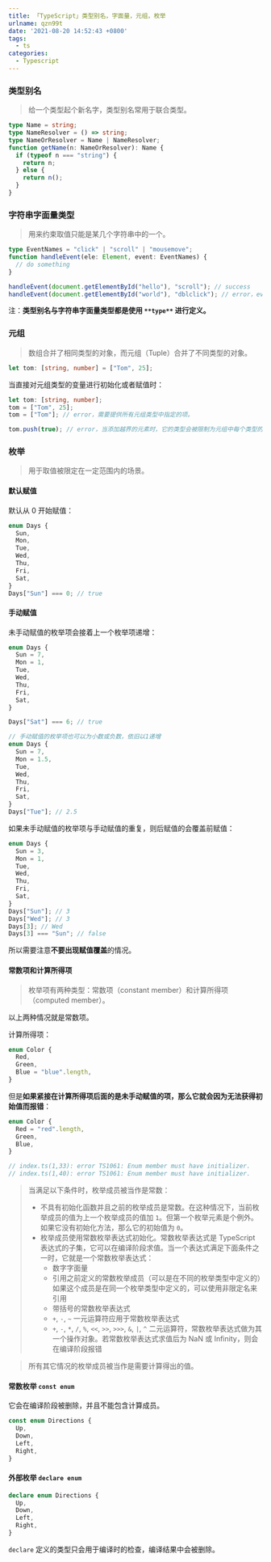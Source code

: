 ```yaml
---
title: 「TypeScript」类型别名，字面量，元组，枚举
urlname: qzn99t
date: '2021-08-20 14:52:43 +0800'
tags:
  - ts
categories:
  - Typescript
---
```


### 类型别名

> 给一个类型起个新名字，类型别名常用于联合类型。

```typescript
type Name = string;
type NameResolver = () => string;
type NameOrResolver = Name | NameResolver;
function getName(n: NameOrResolver): Name {
  if (typeof n === "string") {
    return n;
  } else {
    return n();
  }
}
```

### 字符串字面量类型

> 用来约束取值只能是某几个字符串中的一个。

```typescript
type EventNames = "click" | "scroll" | "mousemove";
function handleEvent(ele: Element, event: EventNames) {
  // do something
}

handleEvent(document.getElementById("hello"), "scroll"); // success
handleEvent(document.getElementById("world"), "dblclick"); // error，event 不能为 'dblclick'
```

注：**类型别名与字符串字面量类型都是使用 **`**type**`** 进行定义。**

### 元组

> 数组合并了相同类型的对象，而元组（Tuple）合并了不同类型的对象。

```typescript
let tom: [string, number] = ["Tom", 25];
```

当直接对元组类型的变量进行初始化或者赋值时：

```typescript
let tom: [string, number];
tom = ["Tom", 25];
tom = ["Tom"]; // error，需要提供所有元组类型中指定的项。

tom.push(true); // error，当添加越界的元素时，它的类型会被限制为元组中每个类型的联合类型
```

### 枚举

> 用于取值被限定在一定范围内的场景。

#### 默认赋值

默认从 0 开始赋值：

```typescript
enum Days {
  Sun,
  Mon,
  Tue,
  Wed,
  Thu,
  Fri,
  Sat,
}
Days["Sun"] === 0; // true
```

#### 手动赋值

未手动赋值的枚举项会接着上一个枚举项递增：

```typescript
enum Days {
  Sun = 7,
  Mon = 1,
  Tue,
  Wed,
  Thu,
  Fri,
  Sat,
}

Days["Sat"] === 6; // true

// 手动赋值的枚举项也可以为小数或负数，依旧以1递增
enum Days {
  Sun = 7,
  Mon = 1.5,
  Tue,
  Wed,
  Thu,
  Fri,
  Sat,
}
Days["Tue"]; // 2.5
```

如果未手动赋值的枚举项与手动赋值的重复，则后赋值的会覆盖前赋值：

```typescript
enum Days {
  Sun = 3,
  Mon = 1,
  Tue,
  Wed,
  Thu,
  Fri,
  Sat,
}
Days["Sun"]; // 3
Days["Wed"]; // 3
Days[3]; // Wed
Days[3] === "Sun"; // false
```

所以需要注意**不要出现赋值覆盖**的情况。

#### 常数项和计算所得项

> 枚举项有两种类型：常数项（constant member）和计算所得项（computed member）。

以上两种情况就是常数项。

计算所得项：

```typescript
enum Color {
  Red,
  Green,
  Blue = "blue".length,
}
```

但是**如果紧接在计算所得项后面的是未手动赋值的项，那么它就会因为无法获得初始值而报错**：

```typescript
enum Color {
  Red = "red".length,
  Green,
  Blue,
}

// index.ts(1,33): error TS1061: Enum member must have initializer.
// index.ts(1,40): error TS1061: Enum member must have initializer.
```

> 当满足以下条件时，枚举成员被当作是常数：
>
> - 不具有初始化函数并且之前的枚举成员是常数。在这种情况下，当前枚举成员的值为上一个枚举成员的值加 `1`。但第一个枚举元素是个例外。如果它没有初始化方法，那么它的初始值为 `0`。
> - 枚举成员使用常数枚举表达式初始化。常数枚举表达式是 TypeScript 表达式的子集，它可以在编译阶段求值。当一个表达式满足下面条件之一时，它就是一个常数枚举表达式：
>   - 数字字面量
>   - 引用之前定义的常数枚举成员（可以是在不同的枚举类型中定义的）如果这个成员是在同一个枚举类型中定义的，可以使用非限定名来引用
>   - 带括号的常数枚举表达式
>   - `+`, `-`, `~` 一元运算符应用于常数枚举表达式
>   - `+`, `-`, `*`, `/`, `%`, `<<`, `>>`, `>>>`, `&`, `|`, `^` 二元运算符，常数枚举表达式做为其一个操作对象。若常数枚举表达式求值后为 NaN 或 Infinity，则会在编译阶段报错

> 所有其它情况的枚举成员被当作是需要计算得出的值。

#### 常数枚举 `const enum`

它会在编译阶段被删除，并且不能包含计算成员。

```typescript
const enum Directions {
  Up,
  Down,
  Left,
  Right,
}
```

#### 外部枚举 `declare enum`

```typescript
declare enum Directions {
  Up,
  Down,
  Left,
  Right,
}
```

`declare` 定义的类型只会用于编译时的检查，编译结果中会被删除。
